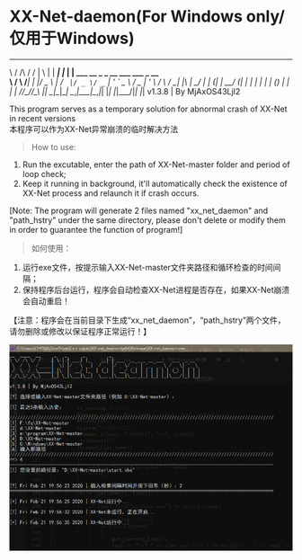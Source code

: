 # XX-Net-daemon(For Windows only/仅用于Windows)

__  ____  __     _   _      _         _                                  
\ \/ /\ \/ /    | \ | | ___| |_    __| | ___  __ _ _ __ ___   ___  _ __  
 \  /  \  /_____|  \| |/ _ \ __|  / _` |/ _ \/ _` | '_ ` _ \ / _ \| '_ \ 
 /  \  /  \_____| |\  |  __/ |_  | (_| |  __/ (_| | | | | | | (_) | | | |
/_/\_\/_/\_\    |_| \_|\___|\__|  \__,_|\___|\__,_|_| |_| |_|\___/|_| |_|
v1.3.8 | By MjAxOS43LjI2                                                                      

This program serves as a temporary solution for abnormal crash of XX-Net in recent versions
</br>本程序可以作为XX-Net异常崩溃的临时解决方法

> How to use: 

1) Run the excutable, enter the path of XX-Net-master folder and period of loop check;
2) Keep it running in background, it'll automatically check the existence of XX-Net process and relaunch it if crash occurs.

[Note: The program will generate 2 files named "xx_net_daemon" and "path_hstry" under the same directory, please don't delete or modify them in order to guarantee the function of program!]



> 如何使用：

1) 运行exe文件，按提示输入XX-Net-master文件夹路径和循环检查的时间间隔；
2) 保持程序后台运行，程序会自动检查XX-Net进程是否存在，如果XX-Net崩溃会自动重启！

【注意：程序会在当前目录下生成“xx_net_daemon”，“path_hstry”两个文件，请勿删除或修改以保证程序正常运行！】

![Alt Text](https://github.com/Hyperkopite/XX-Net-daemon/blob/master/s1.png)
